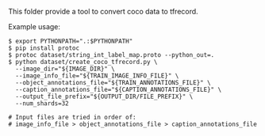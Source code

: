 This folder provide a tool to convert coco data to tfrecord.

Example usage:

    $ export PYTHONPATH=".:$PYTHONPATH"
    $ pip install protoc
    $ protoc dataset/string_int_label_map.proto --python_out=.
    $ python dataset/create_coco_tfrecord.py \
      --image_dir="${IMAGE_DIR}" \
      --image_info_file="${TRAIN_IMAGE_INFO_FILE}" \
      --object_annotations_file="${TRAIN_ANNOTATIONS_FILE}" \
      --caption_annotations_file="${CAPTION_ANNOTATIONS_FILE}" \
      --output_file_prefix="${OUTPUT_DIR/FILE_PREFIX}" \
      --num_shards=32

    # Input files are tried in order of:
    # image_info_file > object_annotations_file > caption_annotations_file
